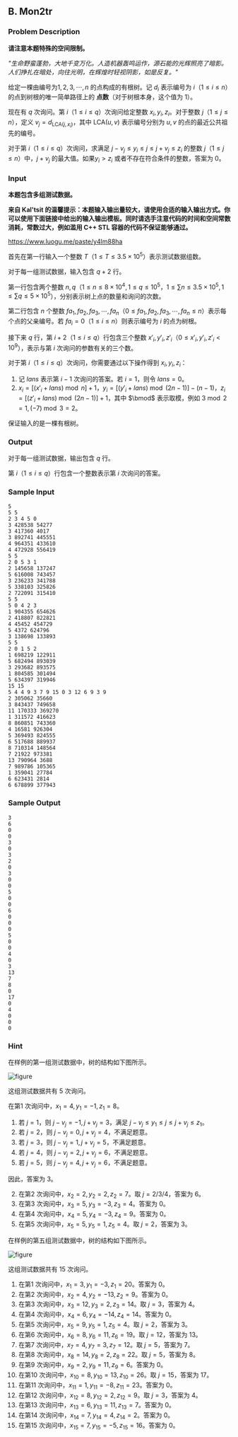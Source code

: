 ## B. Mon2tr

### Problem Description

**请注意本题特殊的空间限制。**

*"生命野蛮蓬勃，大地千变万化。人造机器轰鸣运作，源石能的光辉照亮了暗影。人们挣扎在暗处，向往光明，在辉煌时轻视阴影，如是反复。"*

给定一棵由编号为$1,2,3,\cdots,n$ 的点构成的有根树。记 $d_i$ 表示编号为 $i$（$1\le i\le n$）的点到树根的唯一简单路径上的
**点数**（对于树根本身，这个值为 $1$）。

现在有 $q$ 次询问。第 $i$（$1\le i\le q$）次询问给定整数 $x_i,y_i,z_i$。对于整数 $j$（$1\le j\le n$），定义 $v_j=d_{\text{LCA}(j,x_i)}$，其中 $\text{LCA}(u,v)$ 表示编号分别为 $u,v$ 的点的最近公共祖先的编号。

对于第 $i$（$1\le i\le q$）次询问，求满足 $j-v_j\le y_i\le j\le j+v_j\le z_i$ 的整数 $j$（$1\le j\le n$）中，$j+v_j$ 的最大值。如果$y_i>z_i$ 或者不存在符合条件的整数，答案为 $0$。

### Input

**本题包含多组测试数据。**

**来自 Kal\'tsit
的温馨提示：本题输入输出量较大，请使用合适的输入输出方式。你可以使用下面链接中给出的输入输出模板。同时请选手注意代码的时间和空间常数消耗，常数过大，例如滥用
C++ STL 容器的代码不保证能够通过。**

<https://www.luogu.me/paste/y4lm88ha>

首先在第一行输入一个整数 $T$（$1\le T\le3.5\times10^5$）表示测试数据组数。

对于每一组测试数据，输入包含 $q+2$ 行。

第一行包含两个整数 $n,q$（$1\le n\le 8\times10^4,1\le q\le 10^5$，$1\le\sum n\le3.5\times10^5,1\le \sum q\le 5\times 10^5$），分别表示树上点的数量和询问的次数。

第二行包含 $n$ 个整数 $fa_1,fa_2,fa_3,\cdots,fa_n$（$0\le fa_1,fa_2,fa_3,\cdots,fa_n\le n$）表示每个点的父亲编号。若 $fa_i=0$（$1\le i\le n$）则表示编号为 $i$ 的点为树根。

接下来 $q$ 行，第 $i+2$（$1\le i\le q$）行包含三个整数 $x'_i,y'_i,z'_i$（$0\le x'_i,y'_i,z'_i<10^9$），表示与第 $i$ 次询问的参数有关的三个数。

对于第 $i$（$1\le i\le q$）次询问，你需要通过以下操作得到 $x_i,y_i,z_i$：

1.  记 $lans$ 表示第 $i-1$ 次询问的答案。若 $i=1$，则令 $lans=0$。
2.  $x_i=[(x'_i+lans)\bmod n]+1$，$y_i=[(y'_i+lans)\bmod(2n-1)]-(n-1)$，$z_i=[(z'_i+lans)\bmod(2n-1)]+1$，其中 $\bmod$ 表示取模，例如 $3\bmod 2=1,(-7)\bmod 3=2$。

保证输入的是一棵有根树。

### Output

对于每一组测试数据，输出包含 $q$ 行。

第 $i$（$1\le i\le q$）行包含一个整数表示第 $i$ 次询问的答案。

### Sample Input

```plain
5
5 5
2 3 4 5 0 
3 428538 54277
3 417360 4017
3 892741 445551
4 964351 433610
4 472928 556419
5 5
2 0 5 3 1 
2 145658 137247
5 616008 743457
3 236233 341788
5 338103 325826
2 722091 315410
5 5
5 0 4 2 3 
1 904355 654626
2 418807 822821
4 45452 454729
5 4372 624796
3 138698 133893
5 5
2 0 1 5 2 
1 698219 122911
5 682494 893039
3 293682 893575
1 804585 301494
5 634397 319946
15 15
5 4 4 9 3 7 9 15 0 3 12 6 9 3 9 
2 305062 35660
3 843437 749658
11 170333 369270
1 311572 416623
8 860851 743360
4 16581 926304
5 369493 824555
6 517688 889937
8 710314 148564
7 21922 973381
13 790964 3688
7 989786 105365
1 359041 27784
6 623431 2814
6 678899 377943
```

### Sample Output

```plain
3
6
0
0
3
0
3
2
0
3
0
0
5
0
0
6
0
0
0
5
0
0
4
0
3
13
7
8
0
17
0
4
0
0
0
```

### Hint

在样例的第一组测试数据中，树的结构如下图所示。

![figure](https://s2.loli.net/2025/07/23/1nl8oH37mUFpzbh.png)

这组测试数据共有 $5$ 次询问。

在第$1$ 次询问中，$x_1=4,y_1=-1,z_1=8$。

1.  若 $j=1$，则 $j-v_j=-1,j+v_j=3$，满足 $j-v_j\le y_1\le j\le j+v_j\le z_1$。
2.  若 $j=2$，则 $j-v_j=0,j+v_j=4$，不满足题意。
3.  若 $j=3$，则 $j-v_j=1,j+v_j=5$，不满足题意。
4.  若 $j=4$，则 $j-v_j=2,j+v_j=6$，不满足题意。
5.  若 $j=5$，则 $j-v_j=4,j+v_j=6$，不满足题意。

因此，答案为 $3$。

2.  在第$2$     次询问中，$x_2=2,y_2=2,z_2=7$。取 $j=2/3/4$，答案为 $6$。
3.  在第$3$     次询问中，$x_3=5,y_3=-3,z_3=4$。答案为 $0$。
4.  在第$4$     次询问中，$x_4=5,y_4=-3,z_4=9$。答案为 $0$。
5.  在第$5$     次询问中，$x_5=5,y_5=1,z_5=4$。取 $j=2$，答案为 $3$。

在样例的第五组测试数据中，树的结构如下图所示。

![figure](https://s2.loli.net/2025/07/23/nbq6T7JVsKIuLUp.png)

这组测试数据共有 $15$ 次询问。

1.  在第$1$     次询问中，$x_1=3,y_1=-3,z_1=20$。答案为 $0$。
2.  在第$2$     次询问中，$x_2=4,y_2=-13,z_2=9$。答案为 $0$。
3.  在第$3$     次询问中，$x_3=12,y_3=2,z_3=14$。取 $j=3$，答案为 $4$。
4.  在第$4$     次询问中，$x_4=6,y_4=-14,z_4=14$。答案为 $0$。
5.  在第$5$     次询问中，$x_5=9,y_5=1,z_5=4$。取 $j=2$，答案为 $3$。
6.  在第$6$     次询问中，$x_6=8,y_6=11,z_6=19$。取 $j=12$，答案为 $13$。
7.  在第$7$     次询问中，$x_7=4,y_7=3,z_7=12$。取 $j=5$，答案为 $7$。
8.  在第$8$     次询问中，$x_8=14,y_8=2,z_8=22$。取 $j=5$，答案为 $8$。
9.  在第$9$     次询问中，$x_9=2,y_9=11,z_9=6$。答案为 $0$。
10. 在第$10$     次询问中，$x_{10}=8,y_{10}=13,z_{10}=26$。取 $j=15$，答案为 $17$。
11. 在第$11$     次询问中，$x_{11}=1,y_{11}=-8,z_{11}=23$。答案为 $0$。
12. 在第$12$     次询问中，$x_{12}=8,y_{12}=2,z_{12}=9$。取 $j=3$，答案为 $4$。
13. 在第$13$     次询问中，$x_{13}=6,y_{13}=11,z_{13}=7$。答案为 $0$。
14. 在第$14$     次询问中，$x_{14}=7,y_{14}=4,z_{14}=2$。答案为 $0$。
15. 在第$15$     次询问中，$x_{15}=7,y_{15}=-5,z_{15}=16$。答案为 $0$。

